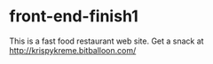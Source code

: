 # front-end-finish1
This is a fast food restaurant web site.
Get a snack at <http://krispykreme.bitballoon.com/>
